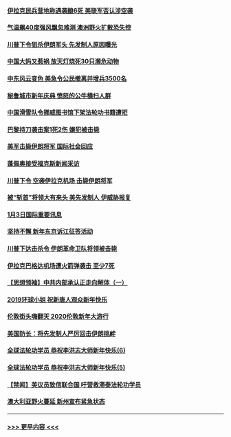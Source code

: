 #### [伊拉克民兵营地称遇袭酿6死 美联军否认涉空袭](../pages/prog202/a102745093.md?t=01041911) 
#### [气温飙40度强风飘忽难测 澳洲野火扩散恐失控](../pages/prog202/a102744951.md?t=01041911) 
#### [川普下令狙杀伊朗军头 先发制人原因曝光](../pages/prog202/a102744900.md?t=01041911) 
#### [中国大妈又惹祸 放天灯烧死30只濒危动物](../pages/prog202/a102744899.md?t=01041911) 
#### [中东风云变色 美急令公民撤离并增兵3500名](../pages/prog202/a102744827.md?t=01041911) 
#### [秘鲁城市新年庆典 愤怒的公牛横扫人群](../pages/prog202/a102744618.md?t=01041911) 
#### [中国滑雪队令挪威图书馆下架法轮功书籍遭拒](../pages/prog202/a102744639.md?t=01041911) 
#### [巴黎持刀袭击案1死2伤 嫌犯被击毙](../pages/prog202/a102744566.md?t=01041911) 
#### [美军击毙伊朗将军 国际社会回应](../pages/prog202/a102744485.md?t=01041911) 
#### [蓬佩奥接受福克斯新闻采访](../pages/prog202/a102744480.md?t=01041911) 
#### [川普下令 空袭伊拉克机场 击毙伊朗将军](../pages/prog202/a102744470.md?t=01041911) 
#### [被“斩首”将领大有来头 美先发制人 伊威胁报复](../pages/prog202/a102744454.md?t=01041911) 
#### [1月3日国际重要讯息](../pages/prog202/a102744301.md?t=01041911) 
#### [坚持不懈 新年东京诉江征签活动](../pages/prog202/a102744303.md?t=01041911) 
#### [川普下达击杀令 伊朗革命卫队将领被击毙](../pages/prog202/a102741911.md?t=01041911) 
#### [伊拉克巴格达机场遭火箭弹袭击 至少7死](../pages/prog202/a102744115.md?t=01041911) 
#### [【思想领袖】中共内部承认正走向解体（一）](../pages/prog202/a102744097.md?t=01041911) 
#### [2019环球小姐 祝新唐人观众新年快乐](../pages/prog202/a102744043.md?t=01041911) 
#### [伦敦街头嗨翻天 2020伦敦新年大游行](../pages/prog202/a102743925.md?t=01041911) 
#### [美国防长：将先发制人严厉回击伊朗挑衅](../pages/prog202/a102743930.md?t=01041911) 
#### [全球法轮功学员 恭祝李洪志大师新年快乐(6)](../pages/prog202/a102743899.md?t=01041911) 
#### [全球法轮功学员 恭祝李洪志大师新年快乐(5)](../pages/prog202/a102743766.md?t=01041911) 
#### [【禁闻】美议员致信联合国 吁营救滞泰法轮功学员](../pages/prog202/a102743781.md?t=01041911) 
#### [澳大利亚野火蔓延 新州宣布紧急状态](../pages/prog202/a102743681.md?t=01041911) 

----
#### [ >>> 更早内容 <<< ](../indexes/prog202-earlier.md)
